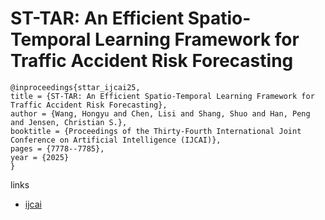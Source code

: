 # ST-TAR: An Efficient Spatio-Temporal Learning Framework for Traffic Accident Risk Forecasting

```
@inproceedings{sttar_ijcai25,
title = {ST-TAR: An Efficient Spatio-Temporal Learning Framework for Traffic Accident Risk Forecasting},
author = {Wang, Hongyu and Chen, Lisi and Shang, Shuo and Han, Peng and Jensen, Christian S.},
booktitle = {Proceedings of the Thirty-Fourth International Joint Conference on Artificial Intelligence (IJCAI)},
pages = {7778--7785},
year = {2025}
}
```

links
- [ijcai](https://www.ijcai.org/proceedings/2025/865)
